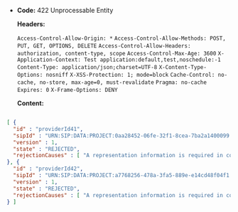 * **Code:** 422 Unprocessable Entity

  **Headers:**

  `Access-Control-Allow-Origin: *`
  `Access-Control-Allow-Methods: POST, PUT, GET, OPTIONS, DELETE`
  `Access-Control-Allow-Headers: authorization, content-type, scope`
  `Access-Control-Max-Age: 3600`
  `X-Application-Context: Test application:default,test,noschedule:-1`
  `Content-Type: application/json;charset=UTF-8`
  `X-Content-Type-Options: nosniff`
  `X-XSS-Protection: 1; mode=block`
  `Cache-Control: no-cache, no-store, max-age=0, must-revalidate`
  `Pragma: no-cache`
  `Expires: 0`
  `X-Frame-Options: DENY`

  **Content:**

```json

[ {
  "id" : "providerId41",
  "sipId" : "URN:SIP:DATA:PROJECT:0aa28452-06fe-32f1-8cea-7ba2a1400099:V1",
  "version" : 1,
  "state" : "REJECTED",
  "rejectionCauses" : [ "A representation information is required in content information", "Data file checksum is required" ]
}, {
  "id" : "providerId42",
  "sipId" : "URN:SIP:DATA:PROJECT:a7768256-478a-3fa5-889e-e14cd48f04f1:V1",
  "version" : 1,
  "state" : "REJECTED",
  "rejectionCauses" : [ "A representation information is required in content information", "Information package type is required", "{Validation annotation @fr.cnes.regards.framework.file.utils.validation.HandledMessageDigestAlgorithm validating FAKE: it is not an handled algorithm for checksum computation" ]
} ]
```
